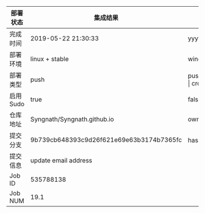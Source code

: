部署状态 | 集成结果 | 参考值
---|---|---
完成时间 | 2019-05-22 21:30:33 | yyyy-mm-dd hh:mm:ss
部署环境 | linux + stable | window \| linux + stable
部署类型 | push | push \| pull_request \| api \| cron
启用Sudo | true | false \| true
仓库地址 | Syngnath/Syngnath.github.io | owner_name/repo_name
提交分支 | 9b739cb648393c9d26f621e69e63b3174b7365fc | hash 16位
提交信息 | update email address |
Job ID   | 535788138 |
Job NUM  | 19.1 |
